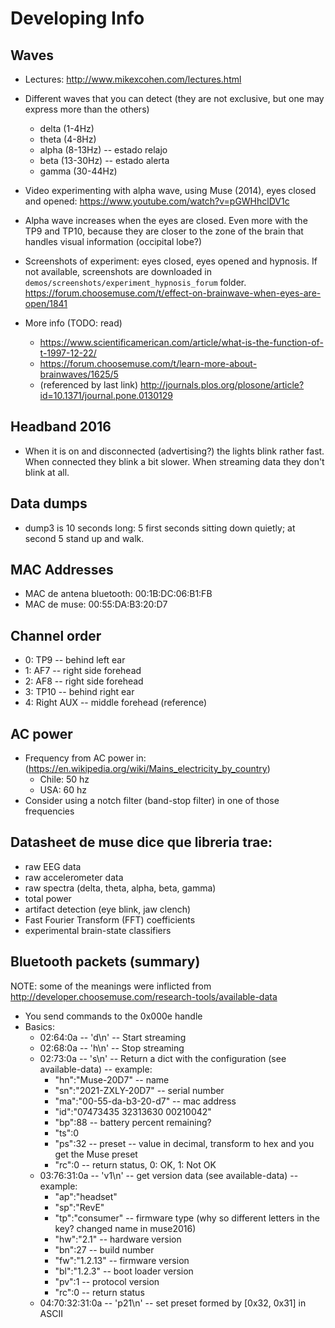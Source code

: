 # Developing Info

## Waves
* Lectures: http://www.mikexcohen.com/lectures.html
* Different waves that you can detect (they are not exclusive, but one may express more than the others)
  + delta (1-4Hz)
  + theta (4-8Hz)
  + alpha (8-13Hz) -- estado relajo
  + beta (13-30Hz) -- estado alerta
  + gamma (30-44Hz)
* Video experimenting with alpha wave, using Muse (2014), eyes closed and opened: https://www.youtube.com/watch?v=pGWHhclDV1c
* Alpha wave increases when the eyes are closed. Even more with the TP9 and TP10, because they are closer to the zone of the brain that handles visual information (occipital lobe?)
* Screenshots of experiment: eyes closed, eyes opened and hypnosis. If not available, screenshots are downloaded in `demos/screenshots/experiment_hypnosis_forum` folder. https://forum.choosemuse.com/t/effect-on-brainwave-when-eyes-are-open/1841

* More info (TODO: read)
  + https://www.scientificamerican.com/article/what-is-the-function-of-t-1997-12-22/
  + https://forum.choosemuse.com/t/learn-more-about-brainwaves/1625/5
  + (referenced by last link) http://journals.plos.org/plosone/article?id=10.1371/journal.pone.0130129

## Headband 2016
* When it is on and disconnected (advertising?) the lights blink rather fast. When connected they blink a bit slower. When streaming data they don't blink at all.

## Data dumps
* dump3 is 10 seconds long: 5 first seconds sitting down quietly; at second 5 stand up and walk.

## MAC Addresses
* MAC de antena bluetooth: 00:1B:DC:06:B1:FB
* MAC de muse: 00:55:DA:B3:20:D7

## Channel order
* 0: TP9 -- behind left ear
* 1: AF7 -- right side forehead
* 2: AF8 -- right side forehead
* 3: TP10 -- behind right ear
* 4: Right AUX -- middle forehead (reference)

## AC power
* Frequency from AC power in: (https://en.wikipedia.org/wiki/Mains_electricity_by_country)   
  + Chile: 50 hz
  + USA: 60 hz
* Consider using a notch filter (band-stop filter) in one of those frequencies


## Datasheet de muse dice que libreria trae:
* raw EEG data
* raw accelerometer data
* raw spectra (delta, theta, alpha, beta, gamma)
* total power
* artifact detection (eye blink, jaw clench)
* Fast Fourier Transform (FFT) coefficients
* experimental brain-state classifiers


## Bluetooth packets (summary)
NOTE: some of the meanings were inflicted from http://developer.choosemuse.com/research-tools/available-data

* You send commands to the 0x000e handle
* Basics:
  - 02:64:0a -- 'd\n' -- Start streaming
  - 02:68:0a -- 'h\n' -- Stop streaming
  - 02:73:0a -- 's\n' -- Return a dict with the configuration (see available-data) -- example:
    + "hn":"Muse-20D7" -- name
    + "sn":"2021-ZXLY-20D7" -- serial number
    + "ma":"00-55-da-b3-20-d7" -- mac address
    + "id":"07473435 32313630 00210042"
    + "bp":88 -- battery percent remaining?
    + "ts":0
    + "ps":32 -- preset -- value in decimal, transform to hex and you get the Muse preset
    + "rc":0 -- return status, 0: OK, 1: Not OK
  - 03:76:31:0a -- 'v1\n' -- get version data (see available-data) -- example:
    + "ap":"headset"
    + "sp":"RevE"
    + "tp":"consumer" -- firmware type (why so different letters in the key? changed name in muse2016)
    + "hw":"2.1" -- hardware version
    + "bn":27 -- build number
    + "fw":"1.2.13" -- firmware version
    + "bl":"1.2.3" -- boot loader version
    + "pv":1 -- protocol version
    + "rc":0 -- return status
  - 04:70:32:31:0a -- 'p21\n' -- set preset formed by [0x32, 0x31] in ASCII
